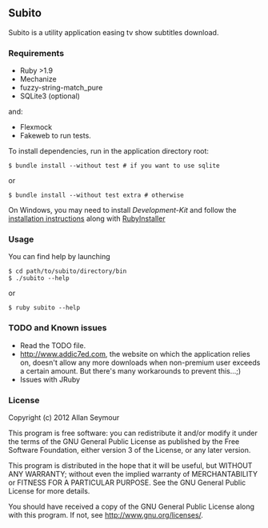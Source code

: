 ## Subito ##
Subito is a utility application easing tv show subtitles download.

### Requirements ###
* Ruby >1.9
* Mechanize
* fuzzy-string-match_pure
* SQLite3 (optional)

and:

* Flexmock
* Fakeweb
 to run tests.

To install dependencies, run in the application directory root:

    $ bundle install --without test # if you want to use sqlite

or 

    $ bundle install --without test extra # otherwise


On Windows, you may need to install _Development-Kit_ and follow the [installation instructions](https://github.com/oneclick/rubyinstaller/wiki/Development-Kit) along with [RubyInstaller](http://rubyinstaller.org/downloads/)

### Usage ###
You can find help by launching 

    $ cd path/to/subito/directory/bin
    $ ./subito --help

or

    $ ruby subito --help

### TODO and Known issues ###
* Read the TODO file.
* <http://www.addic7ed.com>, the website on which the application relies on, doesn't allow any more downloads when non-premium user exceeds a certain amount. But there's many workarounds to prevent this...;)
* Issues with JRuby

### License ###
Copyright (c) 2012 Allan Seymour

This program is free software: you can redistribute it and/or modify it under the terms of the GNU General Public License as published by the Free Software Foundation, either version 3 of the License, or any later version.

This program is distributed in the hope that it will be useful, but WITHOUT ANY WARRANTY; without even the implied warranty of MERCHANTABILITY or FITNESS FOR A PARTICULAR PURPOSE.  See the GNU General Public License for more details.

You should have received a copy of the GNU General Public License along with this program.  If not, see <http://www.gnu.org/licenses/>.
